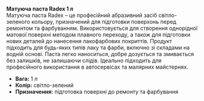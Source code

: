 **Матуюча паста Radex 1 л**  
Матуюча паста Radex – це професійний абразивний засіб світло-зеленого кольору, призначений для підготовки поверхонь перед ремонтом та фарбуванням. Використовується для створення однорідної матової поверхні методом плавного переходу, а також для підготовки нових деталей до нанесення лакофарбових покриттів. Продукт підходить для будь-яких типів лаку та фарби, включно зі складами на водній основі. Паста легко наноситься, добре дозується та змивається без залишків, не залишаючи слідів. Ідеально підходить для професійного використання в автосервісах та малярних майстернях.  
- **Вага:** 1 л  
- **Колір:** світло-зелений  
- **Призначення:** підготовка поверхні до ремонту та фарбування